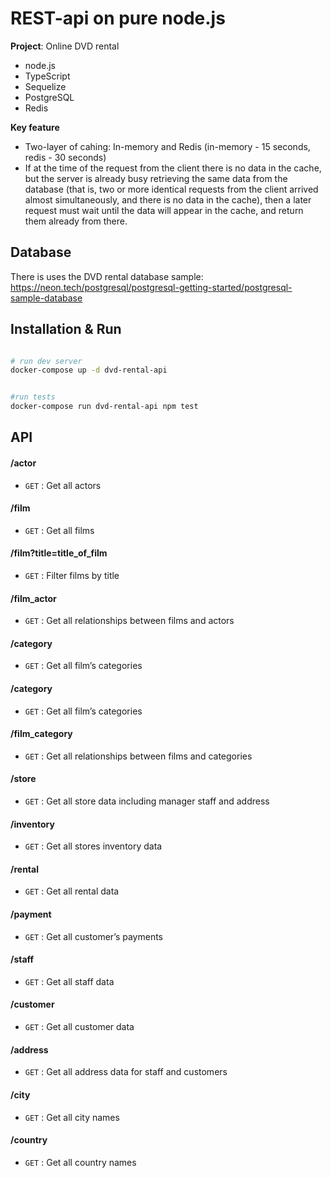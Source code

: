 
# REST-api on pure node.js 

**Project**: Online DVD rental 

- node.js 
- TypeScript
- Sequelize
- PostgreSQL
- Redis

**Key feature**
- Two-layer of cahing: In-memory and Redis (in-memory - 15 seconds, redis - 30 seconds)
- If at the time of the request from the client there is no data in the cache, but the server is already busy retrieving the same data from the database (that is, two or more identical requests from the client arrived almost simultaneously, and there is no data in the cache), then a later request must wait until the data will appear in the cache, and return them already from there.

## Database
There is uses the DVD rental database sample:
https://neon.tech/postgresql/postgresql-getting-started/postgresql-sample-database


## Installation & Run
```bash

# run dev server 
docker-compose up -d dvd-rental-api


#run tests
docker-compose run dvd-rental-api npm test

```


## API

#### /actor
* `GET` : Get all actors

#### /film
* `GET` : Get all films 

#### /film?title=title_of_film
* `GET` : Filter films by title

#### /film_actor
* `GET` : Get all relationships between films and actors 

#### /category
* `GET` : Get all film’s categories 

#### /category
* `GET` : Get all film’s categories 

#### /film_category
* `GET` :  Get all relationships between films and categories

#### /store
* `GET` :  Get all store data including manager staff and address

#### /inventory
* `GET` :  Get all stores inventory data

#### /rental
* `GET` :  Get all rental data

#### /payment
* `GET` :  Get all customer’s payments

#### /staff
* `GET` :  Get all staff data

#### /customer
* `GET` :  Get all customer data

#### /address
* `GET` :  Get all address data for staff and customers

#### /city
* `GET` :  Get all city names

#### /country
* `GET` :  Get all country names


